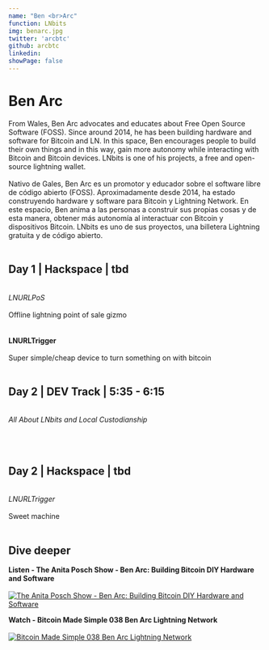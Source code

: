 ```yaml
---
name: "Ben <br>Arc"
function: LNbits
img: benarc.jpg
twitter: 'arcbtc'
github: arcbtc
linkedin:
showPage: false
---
```


# Ben Arc
 
From Wales, Ben Arc advocates and educates about Free Open Source Software (FOSS). Since around 2014, he has been building hardware and software for Bitcoin and LN. In this space, Ben encourages people to build their own things and in this way, gain more autonomy while interacting with Bitcoin and Bitcoin devices. LNbits is one of his projects, a free and open-source lightning wallet. 
<br><br>
Nativo de Gales, Ben Arc es un promotor y educador sobre el software libre de código abierto (FOSS). Aproximadamente desde 2014, ha estado construyendo hardware y software para Bitcoin y Lightning Network. En este espacio, Ben anima a las personas a construir sus propias cosas y de esta manera, obtener más autonomía al interactuar con Bitcoin y dispositivos Bitcoin. LNbits es uno de sus proyectos, una billetera Lightning gratuita y de código abierto.
<br><br>

## Day 1 | Hackspace | tbd
<br>
<i>LNURLPoS</i><br><br>
Offline lightning point of sale gizmo<br><br>

<br>
<b>LNURLTrigger</b><br><br>
Super simple/cheap device to turn something on with bitcoin<br><br>

## Day 2 | DEV Track | 5:35 - 6:15
<br>
<i>All About LNbits and Local Custodianship</i><br><br>
<br><br>

## Day 2 | Hackspace | tbd
<br>
<i>LNURLTrigger</i><br><br>
Sweet machine<br><br>

## Dive deeper


<div class="grid grid-cols-1 md:grid-cols-2 gap-5">
<div class="p-3 my-2">

**Listen - The Anita Posch Show - Ben Arc: Building Bitcoin DIY Hardware and Software** <br><br>
[ ![The Anita Posch Show - Ben Arc: Building Bitcoin DIY Hardware and Software](/2022/content/benarc.png)](https://open.spotify.com/show/0EJu3cMWF0AMxeO8NMH71z/)
</div>

<div class="p-3 my-2">

**Watch - Bitcoin Made Simple 038 Ben Arc Lightning Network** <br><br>
[ ![Bitcoin Made Simple 038 Ben Arc Lightning Network](/2022/content/ben_pos.png)](https://www.youtube.com/watch?v=ZCctOYACCKA/)
</div>

</div>

<br>

